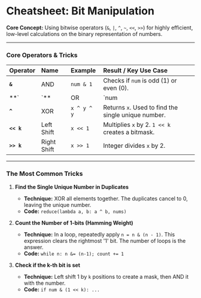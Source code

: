 
# Cheatsheet: Bit Manipulation

**Core Concept:** Using bitwise operators (`&`, `|`, `^`, `~`, `<<`, `>>`) for highly efficient, low-level calculations on the binary representation of numbers.

---

### Core Operators & Tricks

| Operator | Name | Example | Result / Key Use Case |
|:---|:---|:---|:---|
| **`&`** | AND | `num & 1` | Checks if `num` is odd (1) or even (0). |
| **`|`** | OR | `num | (1<<k)` | Sets the k-th bit of `num` to 1. |
| **`^`** | XOR | `x ^ y ^ y` | Returns `x`. Used to find the single unique number. |
| **`<< k`** | Left Shift | `x << 1` | Multiplies `x` by 2. `1 << k` creates a bitmask. |
| **`>> k`** | Right Shift| `x >> 1` | Integer divides `x` by 2. |

---

### The Most Common Tricks

1.  **Find the Single Unique Number in Duplicates**
    -   **Technique:** XOR all elements together. The duplicates cancel to 0, leaving the unique number.
    -   **Code:** `reduce(lambda a, b: a ^ b, nums)`

2.  **Count the Number of 1-bits (Hamming Weight)**
    -   **Technique:** In a loop, repeatedly apply `n = n & (n - 1)`. This expression clears the rightmost '1' bit. The number of loops is the answer.
    -   **Code:** `while n: n &= (n-1); count += 1`

3.  **Check if the k-th bit is set**
    -   **Technique:** Left shift 1 by `k` positions to create a mask, then AND it with the number.
    -   **Code:** `if num & (1 << k): ...`
